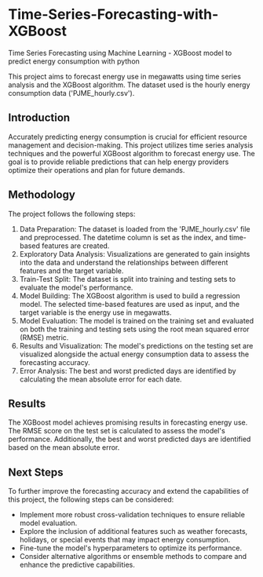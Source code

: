 # Time-Series-Forecasting-with-XGBoost
Time Series Forecasting using Machine Learning - XGBoost model to predict energy consumption with python 

This project aims to forecast energy use in megawatts using time series analysis and the XGBoost algorithm. The dataset used is the hourly energy consumption data ('PJME_hourly.csv').

## Introduction

Accurately predicting energy consumption is crucial for efficient resource management and decision-making. This project utilizes time series analysis techniques and the powerful XGBoost algorithm to forecast energy use. The goal is to provide reliable predictions that can help energy providers optimize their operations and plan for future demands.

## Methodology

The project follows the following steps:

1. Data Preparation: The dataset is loaded from the 'PJME_hourly.csv' file and preprocessed. The datetime column is set as the index, and time-based features are created.
2. Exploratory Data Analysis: Visualizations are generated to gain insights into the data and understand the relationships between different features and the target variable.
3. Train-Test Split: The dataset is split into training and testing sets to evaluate the model's performance.
4. Model Building: The XGBoost algorithm is used to build a regression model. The selected time-based features are used as input, and the target variable is the energy use in megawatts.
5. Model Evaluation: The model is trained on the training set and evaluated on both the training and testing sets using the root mean squared error (RMSE) metric.
6. Results and Visualization: The model's predictions on the testing set are visualized alongside the actual energy consumption data to assess the forecasting accuracy.
7. Error Analysis: The best and worst predicted days are identified by calculating the mean absolute error for each date.

## Results

The XGBoost model achieves promising results in forecasting energy use. The RMSE score on the test set is calculated to assess the model's performance. Additionally, the best and worst predicted days are identified based on the mean absolute error.

## Next Steps

To further improve the forecasting accuracy and extend the capabilities of this project, the following steps can be considered:

- Implement more robust cross-validation techniques to ensure reliable model evaluation.
- Explore the inclusion of additional features such as weather forecasts, holidays, or special events that may impact energy consumption.
- Fine-tune the model's hyperparameters to optimize its performance.
- Consider alternative algorithms or ensemble methods to compare and enhance the predictive capabilities.
  

